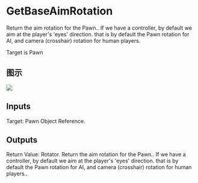 # GetBaseAimRotation

Return the aim rotation for the Pawn.. If we have a controller, by default we aim at the player's 'eyes' direction. that is by default the Pawn rotation for AI, and camera (crosshair) rotation for human players.

Target is Pawn

## 图示

![]($-20221218-20185577.png)

## Inputs

Target: Pawn Object Reference.  

## Outputs

Return Value: Rotator. Return the aim rotation for the Pawn.. If we have a controller, by default we aim at the player's 'eyes' direction. that is by default the Pawn rotation for AI, and camera (crosshair) rotation for human players..


